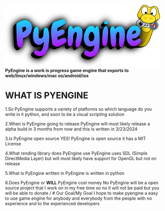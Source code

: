 ![Alt text](pyengine.png)
**PyEngine is a work is progress game engine that exports to web/linux/windows/mac os/android/ios**

# WHAT IS PYENGINE

1.So PyEngine supports a variety of platforms so which language do you write in it python, and soon
 to be a visual scripting solution

 2.When is PyEngine going to release
  PyEngine will most likely release a alpha build in 3 months from now and this is written in 3/23/2024

  3.Is PyEngine open source
   YES! PyEngine is open source it has a MIT License

  4.What rending library does PyEngine use
   PyEngine uses SDL (Simple DirectMedia Layer) but will most likely have support for OpenGL but not on release

  5.What is PyEngine written in
   PyEngine is written in python

   6.Does PyEngine or **WILL** PyEngine cost money
    No PyEngine will be a open source project that I work on in my free time 
    so no it will not be paid but you will be able to donate
    /
    # Our Goal/My Goal
    I hope to make pyengine a easy to use game engine for anybody and everybody 
    from the people with no experience and to the experienced developers
